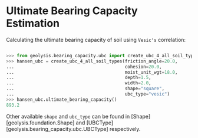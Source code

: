 # Ultimate Bearing Capacity Estimation

Calculating the ultimate bearing capacity of soil using ``Vesic's``
correlation:

```python

>>> from geolysis.bearing_capacity.ubc import create_ubc_4_all_soil_types
>>> hansen_ubc = create_ubc_4_all_soil_types(friction_angle=20.0,
...                                          cohesion=20.0,
...                                          moist_unit_wgt=18.0,
...                                          depth=1.5,
...                                          width=2.0,
...                                          shape="square",
...                                          ubc_type="vesic")
>>> hansen_ubc.ultimate_bearing_capacity()
893.2

```

Other available `shape` and `ubc_type` can be found in
[Shape][geolysis.foundation.Shape] and
[UBCType][geolysis.bearing_capacity.ubc.UBCType] respectively.
